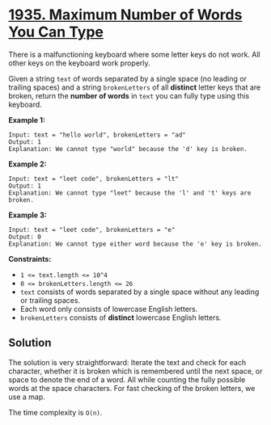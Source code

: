 # [1935. Maximum Number of Words You Can Type](https://leetcode.com/problems/maximum-number-of-words-you-can-type/description/?envType=daily-question&envId=2025-09-15)

There is a malfunctioning keyboard where some letter keys do not work. All other keys on the keyboard work properly.

Given a string <code>text</code> of words separated by a single space (no leading or trailing spaces) and a string <code>brokenLetters</code> of all **distinct**  letter keys that are broken, return the **number of words**  in <code>text</code> you can fully type using this keyboard.

**Example 1:**

```
Input: text = "hello world", brokenLetters = "ad"
Output: 1
Explanation: We cannot type "world" because the 'd' key is broken.
```

**Example 2:**

```
Input: text = "leet code", brokenLetters = "lt"
Output: 1
Explanation: We cannot type "leet" because the 'l' and 't' keys are broken.
```

**Example 3:**

```
Input: text = "leet code", brokenLetters = "e"
Output: 0
Explanation: We cannot type either word because the 'e' key is broken.
```

**Constraints:**

- <code>1 <= text.length <= 10^4</code>
- <code>0 <= brokenLetters.length <= 26</code>
- <code>text</code> consists of words separated by a single space without any leading or trailing spaces.
- Each word only consists of lowercase English letters.
- <code>brokenLetters</code> consists of **distinct**  lowercase English letters.

## Solution

The solution is very straightforward: Iterate the text and check for each character, whether it is broken which is
remembered until the next space, or space to denote the end of a word. All while counting the fully possible words
at the space characters. For fast checking of the broken letters, we use a map.

The time complexity is `O(n)`.